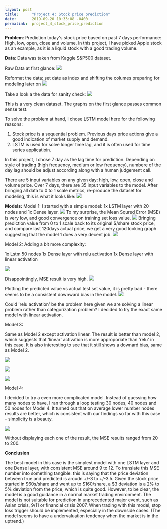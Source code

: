 ```yaml
---
layout: post
title:      "Project 4: Stock price prediction"
date:       2019-09-20 10:33:08 -0400
permalink:  project_4_stock_price_prediction
---
```



**Problem**: Prediction today's stock price based on past 7 days performance: High, low, open, close and volume.
In this project, I have picked Apple stock as an example, as it is a liquid stock with a good trading volume.

**Data**: Data was taken from Kaggle S&P500 dataset.

Raw Data at first glance:
![](https://raw.githubusercontent.com/alexxlu/Project4/master/Pictures/Raw%20data%20preview.png)

Reformat the data: set date as index and shifting the columes preparing for modeling later on
![](https://raw.githubusercontent.com/alexxlu/Project4/master/Pictures/Reformat%20the%20raw%20data.png)

Take a look a the data for sanity check:
![](https://raw.githubusercontent.com/alexxlu/Project4/master/Pictures/Graph%20raw%20data.png)

This is a very clean dataset. The graphs on the first glance passes common sense test.

To solve the problem at hand, I chose LSTM model here for the following reasons: 
1) Stock price is a sequential problem. Previous days price actions give a good indication of market supply and demand.
2) LSTM is used for solve longer time lag, and it is often used for time series applicatioin.

In this project, I chose 7 day as the lag time for prediction. Depending on style of trading (high frequency, medium or low frequency), numbere of the day lag should be adjust according along with a human judgement call. 

There are 5 input variables on any given day: high, low, open, close and volume price. Over 7 days, there are 35 input variables to the model. After bringing all data to 0 to 1 scale metrics, re-produce the dataset for modeling, this is what it looks like:
![](https://raw.githubusercontent.com/alexxlu/Project4/master/Pictures/Dependent%20variables.png)

**Models:**
Model 1:
I started with a simple model: 1x LSTM layer with 20 nodes and 1x Dense layer. 
![](https://raw.githubusercontent.com/alexxlu/Project4/master/Pictures/Model%201%20code%20and%20summary.png)
To my surprise, the Mean Squred Error (MSE) is very low, and good convergence on training set loss value.
![](https://raw.githubusercontent.com/alexxlu/Project4/master/Pictures/Model1%20loss%20graph%20and%20MSE.png)
Bringing prediction value from 0 to 1 scale back to its original $/share stock price, and compare last 120days actual price, we get a very good looking graph suggesting that the model 1 does a very decent job.
![](https://raw.githubusercontent.com/alexxlu/Project4/master/Pictures/Model%201%20actual%20vs%20predict.png)

Model 2:
Adding a bit more complexity:

1x Lstm 50 nodes
1x Dense layer with relu activation
1x Dense layer with linear activation

![](https://raw.githubusercontent.com/alexxlu/Project4/master/Pictures/Model%202%20code%20and%20summary.png)

Disappointingly, MSE result is very high.
![](https://raw.githubusercontent.com/alexxlu/Project4/master/Pictures/Model%202%20loss%20graph%20and%20MSE.png)

Plotting the predicted value vs actual test set value, it is pretty bad - there seems to be a consistent downward bias in the model.
![](https://raw.githubusercontent.com/alexxlu/Project4/master/Pictures/Model%202%20actual%20vs%20predict.png)

Could 'relu activation' be the problem here given we are solving a linear problem rather than categorization problem?
I decided to try the exact same model with linear activation.

Model 3:

Same as Model 2 except activation linear. The result is better than model 2, which suggests that 'linear' activation is more approporiate than 'relu' in this case. It is also interesting to see that it still shows a downard bias, same as Model 2.

![](https://raw.githubusercontent.com/alexxlu/Project4/master/Pictures/Model%203%20code%20and%20summary.png)

![](https://raw.githubusercontent.com/alexxlu/Project4/master/Pictures/Model%203%20%20loss%20and%20mse.png)


![](https://raw.githubusercontent.com/alexxlu/Project4/master/Pictures/Model%203%20actual%20vs%20pred.png)

Model 4:

I decided to try a even more complicated model. Instead of guessing how many nodes to have, I ran through a loop testing 30 nodes, 40 nodes and 50 nodes for Model 4. It turned out that on average lower number nodes results are better, which is consistent with our findings so far with this case - simplicity is a beauty.

![](https://raw.githubusercontent.com/alexxlu/Project4/master/Pictures/Model%204%20code.png)

Without displaying each one of the result, the MSE results ranged from 20 to 200. 

**Conclusion**

The best model in this case is the simplest model with one LSTM layer and one Dense layer, with consistent MSE around 9 to 12. To translate this MSE number into something tangible: this is saying that the price deviation between true and predicted is aroudn +/-3 to +/-3.5. Given the stock price started in $60s/share and went up to $160/share, a $3 deviation is a 2% to 5% deviation from the price, which is quite good. However, to be clear, the model is a good guidance in a normal market trading environment. The model is not suitable for prediction in unprecedented major event, such as Asian crisis, 9/11 or financial crisis 2007. When trading with this model, stop loss trigger should be implemented, especially in the downside cases. (The model seems to have a undervaluation tendency when the market is in the uptrend.)



